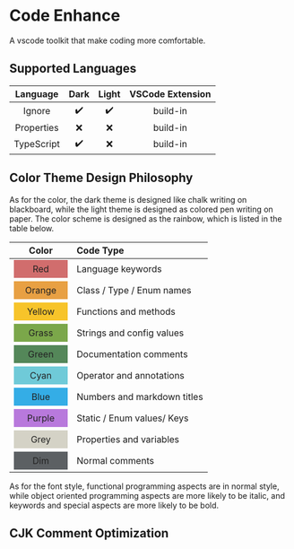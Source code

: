 # Code Enhance

A vscode toolkit that make coding more comfortable.

## Supported Languages

|  Language  | Dark | Light | VSCode Extension |
| :--------: | :--: | :---: | :--------------: |
|   Ignore   |  ✔️  |  ✔️   |     build-in     |
| Properties |  ❌  |  ❌   |     build-in     |
| TypeScript |  ✔️  |  ❌   |     build-in     |

## Color Theme Design Philosophy

As for the color,
the dark theme is designed like chalk writing on blackboard,
while the light theme is designed as colored pen writing on paper.
The color scheme is designed as the rainbow,
which is listed in the table below.

<style>
  div.box {
    width:6rem; 
    height:2rem; 
    display: flex;
    align-items: center;
    justify-content: center;
    color: #232323;
  }

  div.red {background-color: #d16d6d;}
  div.orange {background-color: #e8a043;}
  div.yellow {background-color: #f7c42a;}
  div.grass {background-color: #7ba74a;}
  div.green {background-color: #548759;}
  div.cyan {background-color: #6fcad8;}
  div.blue {background-color: #34ade6;}
  div.purple {background-color: #b879dc;}

  div.grey {background-color: #d4d2c6;}
  div.dim {background-color: #5c6063;}
</style>

|                Color                 | Code Type                   |
| :----------------------------------: | :-------------------------- |
|    <div class="box red">Red</div>    | Language keywords           |
| <div class="box orange">Orange</div> | Class / Type / Enum names   |
| <div class="box yellow">Yellow</div> | Functions and methods       |
|  <div class="box grass">Grass</div>  | Strings and config values   |
|  <div class="box green">Green</div>  | Documentation comments      |
|   <div class="box cyan">Cyan</div>   | Operator and annotations    |
|   <div class="box blue">Blue</div>   | Numbers and markdown titles |
| <div class="box purple">Purple</div> | Static / Enum values/ Keys  |
|   <div class="box grey">Grey</div>   | Properties and variables    |
|    <div class="box dim">Dim</div>    | Normal comments             |

As for the font style,
functional programming aspects are in normal style,
while object oriented programming aspects are more likely to be italic,
and keywords and special aspects are more likely to be bold.

## CJK Comment Optimization
